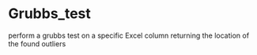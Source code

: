 # Grubbs_test
perform a grubbs test on a specific Excel column returning the location of the found outliers
